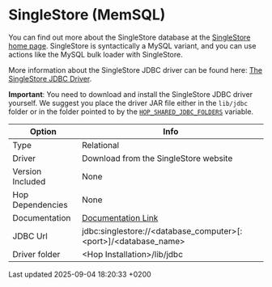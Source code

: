 <div id="header">

# SingleStore (MemSQL)

</div>

<div id="content">

<div class="paragraph">

You can find out more about the SingleStore database at the [SingleStore home page](https://www.singlestore.com/). SingleStore is syntactically a MySQL variant, and you can use actions like the MySQL bulk loader with SingleStore.

</div>

<div class="paragraph">

More information about the SingleStore JDBC driver can be found here: [The SingleStore JDBC Driver](https://docs.singlestore.com/cloud/developer-resources/connect-with-application-development-tools/connect-with-java-jdbc/the-singlestore-jdbc-driver/).

</div>

<div class="paragraph">

**Important**: You need to download and install the SingleStore JDBC driver yourself. We suggest you place the driver JAR file either in the `lib/jdbc` folder or in the folder pointed to by the [`HOP_SHARED_JDBC_FOLDERS`](snippets/variables/hop-shared-jdbc-folder.dZLVEhmxJ9) variable.

</div>

| Option           | Info                                                                                                                                                                        |
| ---------------- | --------------------------------------------------------------------------------------------------------------------------------------------------------------------------- |
| Type             | Relational                                                                                                                                                                  |
| Driver           | Download from the SingleStore website                                                                                                                                       |
| Version Included | None                                                                                                                                                                        |
| Hop Dependencies | None                                                                                                                                                                        |
| Documentation    | [Documentation Link](https://docs.singlestore.com/cloud/developer-resources/connect-with-application-development-tools/connect-with-java-jdbc/the-singlestore-jdbc-driver/) |
| JDBC Url         | jdbc:singlestore://\<database\_computer\>\[:\<port\>\]/\<database\_name\>                                                                                                   |
| Driver folder    | \<Hop Installation\>/lib/jdbc                                                                                                                                               |

</div>

<div id="footer">

<div id="footer-text">

Last updated 2025-09-04 18:20:33 +0200

</div>

</div>
